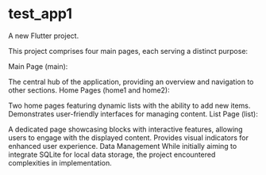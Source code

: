 # test_app1

A new Flutter project.

This project comprises four main pages, each serving a distinct purpose:

Main Page (main):

The central hub of the application, providing an overview and navigation to other sections.
Home Pages (home1 and home2):

Two home pages featuring dynamic lists with the ability to add new items.
Demonstrates user-friendly interfaces for managing content.
List Page (list):

A dedicated page showcasing blocks with interactive features, allowing users to engage with the displayed content.
Provides visual indicators for enhanced user experience.
Data Management
While initially aiming to integrate SQLite for local data storage, the project encountered complexities in implementation. 

 



